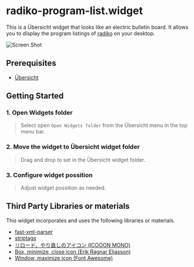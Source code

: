 # radiko-program-list.widget
This is a Übersicht widget that looks like an electric bulletin board. It allows you to display the program listings of [radiko](https://www.radiko.jp) on your desktop.

![Screen Shot](./screenshot.gif)

## Prerequisites
 - [Übersicht](http://tracesof.net/uebersicht/)

## Getting Started
### 1. Open Widgets folder
 > Select open `Open Widgets folder` from the Übersicht menu in the top menu bar.

### 2. Move the widget to Übersicht widget folder
 > Drag and drop to set in the Übersicht widget folder.

### 3. Configure widget possition
 > Adjust widget possition as needed.

## Third Party Libraries or materials
This widget incorporates and uses the following libraries or materials.

 - [fast-xml-parser](https://github.com/NaturalIntelligence/fast-xml-parser)
 - [striptags](https://github.com/ericnorris/striptags)
 - [リロード、やり直しのアイコン (ICOOON MONO)](https://icooon-mono.com/11971-%E3%83%AA%E3%83%AD%E3%83%BC%E3%83%89%E3%80%81%E3%82%84%E3%82%8A%E7%9B%B4%E3%81%97%E3%81%AE%E3%82%A2%E3%82%A4%E3%82%B3%E3%83%B3/)
 - [Box, minimize, close icon (Erik Ragnar Eliasson)](https://www.iconfinder.com/icons/623091/box_minimize_close_delete_minus_remove_substract_icon)
 - [Window, maximize icon (Font Awesome)](https://www.iconfinder.com/icons/8542583/window_maximize_icon)
